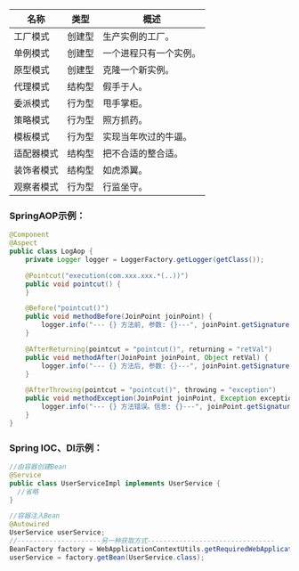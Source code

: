 |名称|类型|概述|
|------|------|------|
|工厂模式|创建型|生产实例的工厂。
|单例模式|创建型|一个进程只有一个实例。
|原型模式|创建型|克隆一个新实例。
|代理模式|结构型|假手于人。
|委派模式|行为型|甩手掌柜。
|策略模式|行为型|照方抓药。
|模板模式|行为型|实现当年吹过的牛逼。
|适配器模式|结构型|把不合适的整合适。
|装饰者模式|结构型|如虎添翼。
|观察者模式|行为型|行监坐守。

### SpringAOP示例：
```JAVA
@Component
@Aspect
public class LogAop {
    private Logger logger = LoggerFactory.getLogger(getClass());

    @Pointcut("execution(com.xxx.xxx.*(..))")
    public void pointcut() {
    }

    @Before("pointcut()")
    public void methodBefore(JoinPoint joinPoint) {
        logger.info("--- {} 方法前, 参数: {}---", joinPoint.getSignature().toShortString(), joinPoint.getArgs());
    }

    @AfterReturning(pointcut = "pointcut()", returning = "retVal")
    public void methodAfter(JoinPoint joinPoint, Object retVal) {
        logger.info("--- {} 方法后, 参数: {}---", joinPoint.getSignature().toShortString(), joinPoint.getArgs());
    }

    @AfterThrowing(pointcut = "pointcut()", throwing = "exception")
    public void methodException(JoinPoint joinPoint, Exception exception) {
        logger.info("--- {} 方法错误。信息: {}---", joinPoint.getSignature().toShortString(), exception.getMessage());
    }
}
```

### Spring IOC、DI示例：
```JAVA
//由容器创建Bean
@Service
public class UserServiceImpl implements UserService {
  //省略
}

//容器注入Bean
@Autowired
UserService userService;
//---------------------另一种获取方式--------------------------------
BeanFactory factory = WebApplicationContextUtils.getRequiredWebApplicationContext(request.getServletContext());
userService = factory.getBean(UserService.class);
```
